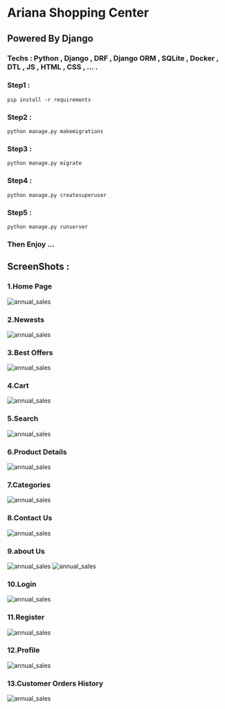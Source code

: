 # Ariana Shopping Center

## Powered By Django

### Techs : Python , Django , DRF , Django ORM , SQLite , Docker , DTL , JS , HTML , CSS , ... .

### Step1 :

```
pip install -r requirements 
```

### Step2 :

```
python manage.py makemigrations 
```

### Step3 :

```
python manage.py migrate
```

### Step4 :

```
python manage.py createsuperuser
```

### Step5 :

```
python manage.py runserver 
```

### Then Enjoy ...

## ScreenShots :

### 1.Home Page

![annual_sales](screenshots/home.png)

### 2.Newests

![annual_sales](screenshots/newests.png)

### 3.Best Offers

![annual_sales](screenshots/best_offers.png)

### 4.Cart

![annual_sales](screenshots/cart.png)

### 5.Search

![annual_sales](screenshots/search.png)

### 6.Product Details

![annual_sales](screenshots/product_details.png)

### 7.Categories

![annual_sales](screenshots/categories.png)

### 8.Contact Us

![annual_sales](screenshots/contact_us.png)

### 9.about Us

![annual_sales](screenshots/aboutus_1.png)
![annual_sales](screenshots/aboutus_2.png)

### 10.Login

![annual_sales](screenshots/login.png)

### 11.Register

![annual_sales](screenshots/register.png)

### 12.Profile

![annual_sales](screenshots/profile.png)

### 13.Customer Orders History

![annual_sales](screenshots/order_history.png)